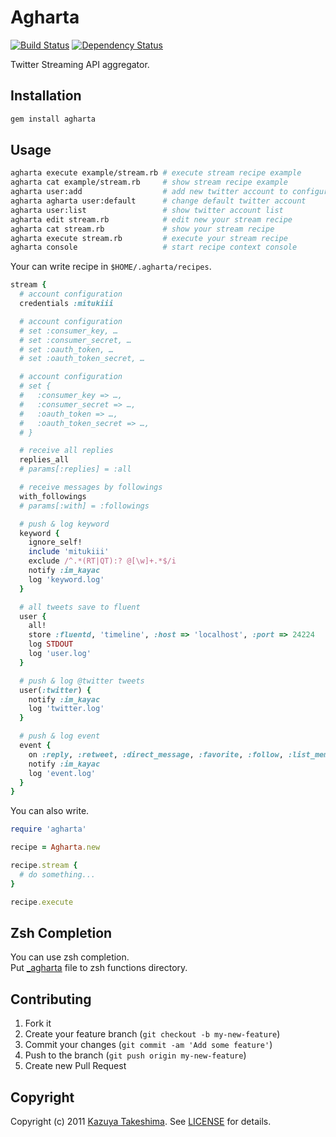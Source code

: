 # Agharta

[![Build Status](https://travis-ci.org/mitukiii/agharta.png?branch=master)][travis]
[![Dependency Status](https://gemnasium.com/mitukiii/agharta.png?travis)][gemnasium]

[travis]: https://travis-ci.org/mitukiii/agharta
[gemnasium]: https://gemnasium.com/mitukiii/agharta

Twitter Streaming API aggregator.

## Installation

```sh
gem install agharta
```

## Usage

```sh
agharta execute example/stream.rb # execute stream recipe example
agharta cat example/stream.rb     # show stream recipe example
agharta user:add                  # add new twitter account to configuration
agharta agharta user:default      # change default twitter account
agharta user:list                 # show twitter account list
agharta edit stream.rb            # edit new your stream recipe
agharta cat stream.rb             # show your stream recipe
agharta execute stream.rb         # execute your stream recipe
agharta console                   # start recipe context console
```

Your can write recipe in `$HOME/.agharta/recipes`.

```ruby
stream {
  # account configuration
  credentials :mitukiii

  # account configuration
  # set :consumer_key, …
  # set :consumer_secret, …
  # set :oauth_token, …
  # set :oauth_token_secret, …

  # account configuration
  # set {
  #   :consumer_key => …,
  #   :consumer_secret => …,
  #   :oauth_token => …,
  #   :oauth_token_secret => …,
  # }

  # receive all replies
  replies_all
  # params[:replies] = :all

  # receive messages by followings
  with_followings
  # params[:with] = :followings

  # push & log keyword
  keyword {
    ignore_self!
    include 'mitukiii'
    exclude /^.*(RT|QT):? @[\w]+.*$/i
    notify :im_kayac
    log 'keyword.log'
  }

  # all tweets save to fluent
  user {
    all!
    store :fluentd, 'timeline', :host => 'localhost', :port => 24224
    log STDOUT
    log 'user.log'
  }

  # push & log @twitter tweets
  user(:twitter) {
    notify :im_kayac
    log 'twitter.log'
  }

  # push & log event
  event {
    on :reply, :retweet, :direct_message, :favorite, :follow, :list_member_added, :list_user_subscribed
    notify :im_kayac
    log 'event.log'
  }
}
```

You can also write.

```ruby
require 'agharta'

recipe = Agharta.new

recipe.stream {
  # do something...
}

recipe.execute
```

## Zsh Completion

You can use zsh completion.  
Put [_agharta][completion] file to zsh functions directory.

[completion]: https://github.com/mitukiii/agharta/blob/master/assets/completion/_agharta

## Contributing

1. Fork it
2. Create your feature branch (`git checkout -b my-new-feature`)
3. Commit your changes (`git commit -am 'Add some feature'`)
4. Push to the branch (`git push origin my-new-feature`)
5. Create new Pull Request

## Copyright

Copyright (c) 2011 [Kazuya Takeshima](mailto:mail@mitukiii.jp). See [LICENSE][license] for details.

[license]: https://github.com/mitukiii/agharta/blob/master/LICENSE.md

